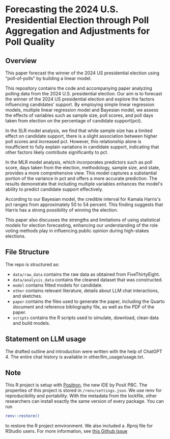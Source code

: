 # Forecasting the 2024 U.S. Presidential Election through Poll Aggregation and Adjustments for Poll Quality

## Overview
This paper forecast the winner of the 2024 US presidential election using “poll-of-polls” by building a linear model.

This repository contains the code and accompanying paper analyzing polling data from the 2024 U.S. presidential election. Our aim is to forecast the winner of the 2024 US presidential election and explore the factors influencing candidates' support. By employing simple linear regression models, multiple linear regression model and Bayesian model, we assess the effects of variables such as sample size, poll scores, and poll days taken from election on the percentage of candidate support(pct). 

In the SLR model analysis, we find that while sample size has a limited effect on candidate support, there is a slight association between higher poll scores and increased pct. However, this relationship alone is insufficient to fully explain variations in candidate support, indicating that other factors likely contribute significantly to pct.

In the MLR model analysis, which incorporates predictors such as poll score, days taken from the election, methodology, sample size, and state, provides a more comprehensive view. This model captures a substantial portion of the variance in pct and offers a more accurate prediction. The results demonstrate that including multiple variables enhances the model's ability to predict candidate support effectively.

According to our Bayesian model, the credible interval for Kamala Harris's pct ranges from approximately 50 to 54 percent. This finding suggests that Harris has a strong possibility of winning the election.

This paper also discusses the strengths and limitations of using statistical models for election forecasting, enhancing our understanding of the role voting methods play in influencing public opinion during high-stakes elections.


## File Structure

The repo is structured as:

-   `data/raw_data` contains the raw data as obtained from FiveThirtyEight.
-   `data/analysis_data` contains the cleaned dataset that was constructed.
-   `model` contains fitted models for candidate. 
-   `other` contains relevant literature, details about LLM chat interactions, and sketches.
-   `paper` contains the files used to generate the paper, including the Quarto document and reference bibliography file, as well as the PDF of the paper. 
-   `scripts` contains the R scripts used to simulate, download, clean data and build models.


## Statement on LLM usage

The drafted outline and introduction were written with the help of ChatGPT 4. The entire chat history is available in other/llm_usage/usage.txt.

## Note

This R project is setup with [Positron](https://positron.posit.co/), the new IDE by Posit PBC. The properties of this project is stored in `/renv/settings.json`. We use renv for reproducibility and portability. With the metadata from the lockfile, other researchers can install exactly the same version of every package.
You can run 
```sh
renv::restore()
```
to restore the R project emvironment. We also included a .Rproj file for RStudio users. For more information, see [this Github Issue](https://github.com/posit-dev/positron/discussions/3967)

